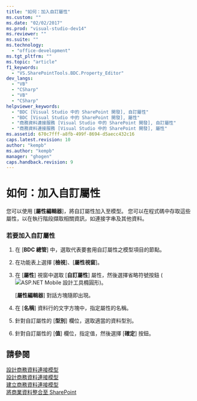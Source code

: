 ```yaml
---
title: "如何：加入自訂屬性"
ms.custom: ""
ms.date: "02/02/2017"
ms.prod: "visual-studio-dev14"
ms.reviewer: ""
ms.suite: ""
ms.technology: 
  - "office-development"
ms.tgt_pltfrm: ""
ms.topic: "article"
f1_keywords: 
  - "VS.SharePointTools.BDC.Property_Editor"
dev_langs: 
  - "VB"
  - "CSharp"
  - "VB"
  - "CSharp"
helpviewer_keywords: 
  - "BDC [Visual Studio 中的 SharePoint 開發], 自訂屬性"
  - "BDC [Visual Studio 中的 SharePoint 開發], 屬性"
  - "商務資料連接服務 [Visual Studio 中的 SharePoint 開發], 自訂屬性"
  - "商務資料連接服務 [Visual Studio 中的 SharePoint 開發], 屬性"
ms.assetid: 670c7fff-a8fb-499f-8694-d5aecc432c16
caps.latest.revision: 10
author: "kempb"
ms.author: "kempb"
manager: "ghogen"
caps.handback.revision: 9
---
```

# 如何：加入自訂屬性
  您可以使用 \[**屬性編輯器**\]，將自訂屬性加入至模型。  您可以在程式碼中存取這些屬性，以在執行階段擷取相關資訊，如連接字串及其他資料。  
  
### 若要加入自訂屬性  
  
1.  在 \[**BDC 總管**\] 中，選取代表要套用自訂屬性之模型項目的節點。  
  
2.  在功能表上選擇 \[**檢視**\]、\[**屬性視窗**\]。  
  
3.  在 \[**屬性**\] 視窗中選取 \[**自訂屬性**\] 屬性，然後選擇省略符號按鈕 \(![ASP.NET Mobile 設計工具橢圓形](../sharepoint/media/mwellipsis.png "ASP.NET Mobile 設計工具橢圓形")\)。  
  
     \[**屬性編輯器**\] 對話方塊隨即出現。  
  
4.  在 \[**名稱**\] 資料行的文字方塊中，指定屬性的名稱。  
  
5.  針對自訂屬性的 \[**型別**\] 欄位，選取適當的資料型別。  
  
6.  針對自訂屬性的 \[**值**\] 欄位，指定值，然後選擇 \[**確定**\] 按鈕。  
  
## 請參閱  
 [設計商務資料連接模型](../sharepoint/designing-a-business-data-connectivity-model.md)   
 [設計商務資料連接模型](../sharepoint/designing-a-business-data-connectivity-model.md)   
 [建立商務資料連接模型](../sharepoint/creating-a-business-data-connectivity-model.md)   
 [將商業資料整合至 SharePoint](../sharepoint/integrating-business-data-into-sharepoint.md)  
  
  